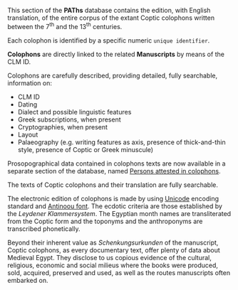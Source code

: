 This section of the **PAThs** database contains the edition, with English translation, of the entire corpus of the extant Coptic colophons written between the 7<sup>th</sup> and the 13<sup>th</sup> centuries.

Each colophon is identified by a specific numeric `unique identifier`.

**Colophons** are directly linked to the related **Manuscripts** by means of the CLM ID.

Colophons are carefully described, providing detailed, fully searchable, information on:
- CLM ID
- Dating
- Dialect and possible linguistic features
- Greek subscriptions, when present
- Cryptographies, when present
- Layout
- Palaeography (e.g. writing features as axis, presence of thick-and-thin style, presence of Coptic or Greek minuscule)

Prosopographical data contained in colophons texts are now available in a separate section of the database, named [Persons attested in colophons](persons).

The texts of Coptic colophons and their translation are fully searchable.

The electronic edition of colophons is made by using [Unicode](https://unicode.org)  encoding standard and [Antinoou font](https://www.evertype.com/fonts/coptic/). The ecdotic criteria are those established by the *Leydener Klammersystem*. The Egyptian month names are transliterated from the Coptic form and the toponyms and the anthroponyms are transcribed phonetically.

Beyond their inherent value as *Schenkungsurkunden* of the manuscript, Coptic colophons, as every documentary text, offer plenty of data about Medieval Egypt. They disclose to us copious evidence of the cultural, religious, economic and social milieus where the books were produced, sold, acquired, preserved and used, as well as the routes manuscripts often embarked on.
